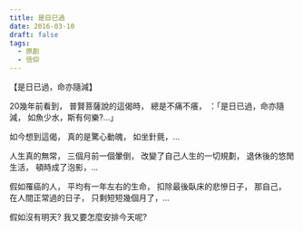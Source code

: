 ```yaml
---
title: 是日已過
date: 2016-03-10
draft: false
tags:
  - 原創
  - 信仰
---
```

【是日已過，命亦隨減】

20幾年前看到，
普賢菩薩說的這偈時，
總是不痛不癢，
：「是日已過，命亦隨減，
如魚少水，斯有何樂?...」

如今想到這偈，
真的是驚心動魄，
如坐針氈，...

人生真的無常，
三個月前一個暈倒，
改變了自己人生的一切規劃，
退休後的悠閒生活，
頓時成了泡影，...

假如罹癌的人，
平均有一年左右的生命，
扣除最後臥床的悲慘日子，
那自己，
在人間正常過的日子，
只剩短短幾個月了，...

假如沒有明天?
我又要怎麼安排今天呢?
